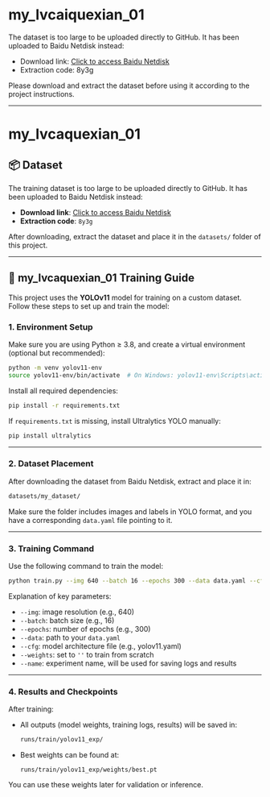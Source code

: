# my_lvcaiquexian_01

The dataset is too large to be uploaded directly to GitHub. It has been uploaded to Baidu Netdisk instead:

- Download link: [Click to access Baidu Netdisk](https://pan.baidu.com/s/1yReEiaqf6Yty2FdqNmkQvA)  
- Extraction code: 8y3g

Please download and extract the dataset before using it according to the project instructions.

---

# my_lvcaquexian_01

## 📦 Dataset

The training dataset is too large to be uploaded directly to GitHub. It has been uploaded to Baidu Netdisk instead:

- **Download link**: [Click to access Baidu Netdisk](https://pan.baidu.com/s/1yReEiaqf6Yty2FdqNmkQvA)
- **Extraction code**: `8y3g`

After downloading, extract the dataset and place it in the `datasets/` folder of this project.

---

## 🧠 my_lvcaquexian_01 Training Guide

This project uses the **YOLOv11** model for training on a custom dataset. Follow these steps to set up and train the model:

### 1. Environment Setup

Make sure you are using Python ≥ 3.8, and create a virtual environment (optional but recommended):

```bash
python -m venv yolov11-env
source yolov11-env/bin/activate  # On Windows: yolov11-env\Scripts\activate
```

Install all required dependencies:

```bash
pip install -r requirements.txt
```

If `requirements.txt` is missing, install Ultralytics YOLO manually:

```bash
pip install ultralytics
```

---

### 2. Dataset Placement

After downloading the dataset from Baidu Netdisk, extract and place it in:

```bash
datasets/my_dataset/
```

Make sure the folder includes images and labels in YOLO format, and you have a corresponding `data.yaml` file pointing to it.

---

### 3. Training Command

Use the following command to train the model:

```bash
python train.py --img 640 --batch 16 --epochs 300 --data data.yaml --cfg yolov11.yaml --weights '' --name yolov11_exp
```

Explanation of key parameters:

- `--img`: image resolution (e.g., 640)
- `--batch`: batch size (e.g., 16)
- `--epochs`: number of epochs (e.g., 300)
- `--data`: path to your `data.yaml`
- `--cfg`: model architecture file (e.g., yolov11.yaml)
- `--weights`: set to `''` to train from scratch
- `--name`: experiment name, will be used for saving logs and results

---

### 4. Results and Checkpoints

After training:

- All outputs (model weights, training logs, results) will be saved in:
  ```bash
  runs/train/yolov11_exp/
  ```
- Best weights can be found at:
  ```
  runs/train/yolov11_exp/weights/best.pt
  ```

You can use these weights later for validation or inference.



